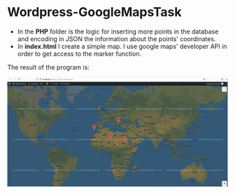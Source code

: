# Wordpress-GoogleMapsTask

<ul>
  
  <li> In the <b>PHP</b> folder is the logic for inserting more points in the database and encoding in JSON the information about the points' coordinates.
  
  <li> In <b>index.html</b> I create a simple map. I use google maps' developer API in order to get access to the marker function.
    
</ul>

The result of the program is:

<img src="result.png"/>
